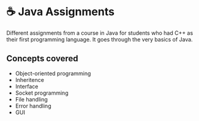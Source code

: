 # ☕ Java Assignments
Different assignments from a course in Java for students who had C++ as their first programming language. It goes through the very basics of Java.

## Concepts covered
- Object-oriented programming
- Inheritence
- Interface
- Socket programming
- File handling
- Error handling
- GUI
